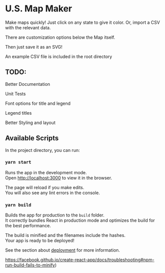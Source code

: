 # U.S. Map Maker

Make maps quickly! Just click on any state to give it color. Or, import a CSV with the relevant data.

There are customization options below the Map itself.

Then just save it as an SVG!



An example CSV file is included in the root directory



## TODO:

Better Documentation

Unit Tests

Font options for title and legend

Legend titles

Better Styling and layout





## Available Scripts

In the project directory, you can run:

### `yarn start`

Runs the app in the development mode.\
Open [http://localhost:3000](http://localhost:3000) to view it in the browser.

The page will reload if you make edits.\
You will also see any lint errors in the console.

### `yarn build`

Builds the app for production to the `build` folder.\
It correctly bundles React in production mode and optimizes the build for the best performance.

The build is minified and the filenames include the hashes.\
Your app is ready to be deployed!

See the section about [deployment](https://facebook.github.io/create-react-app/docs/deployment) for more information.

https://facebook.github.io/create-react-app/docs/troubleshooting#npm-run-build-fails-to-minify)
